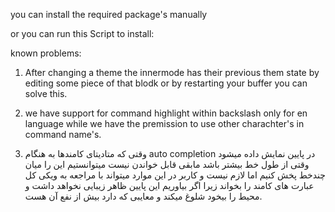 you can install the required package's manually

or you can run this Script to install:


known problems:
1. After changing a theme the innermode has their previous them state
by editing some piece of that blodk or by restarting your buffer you can solve this.

2. we have support for command highlight within backslash only for en language
while we have the premission to use other charachter's in command name's.

3. وقتی که متادیتای کامندها به هنگام auto completion در پایین نمایش داده میشود وقتی از طول خط بیشتر باشد مابقی قابل خواندن نیست
میتوانستیم این را میان چندخط پخش کنیم اما لازم نیست و کاربر در این موارد میتواند با مراجعه به ویکی کل عبارت های کامند را بخواند زیرا اگر بیاوریم
این پایین ظاهر زیبایی نخواهد داشت و محیط را بیخود شلوغ میکند و معایبی که دارد بیش از نفع آن هست.

